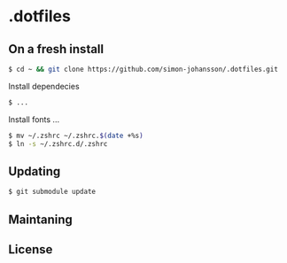 # .dotfiles

## On a fresh install

```bash
$ cd ~ && git clone https://github.com/simon-johansson/.dotfiles.git
```

Install dependecies
```bash
$ ...
```

Install fonts
...

```bash
$ mv ~/.zshrc ~/.zshrc.$(date +%s)
$ ln -s ~/.zshrc.d/.zshrc
```

## Updating

```bash
$ git submodule update
```

## Maintaning

## License
